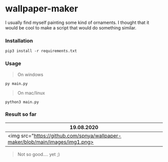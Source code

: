 # wallpaper-maker

I usually find myself painting some kind of ornaments. I thought that it would be cool to make a script that would do something similar.

### Installation
```
pip3 install -r requirements.txt
```
### Usage
> On windows
```
py main.py
```
> On mac/linux
```
python3 main.py
```
### Result so far

| 19.08.2020 | 
|------------|
|  <img src="https://github.com/spnya/wallpaper-maker/blob/main/images/img1.png> |

> Not so good.... yet ;)
